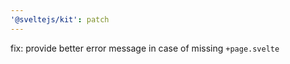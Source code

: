 ```yaml
---
'@sveltejs/kit': patch
---
```


fix: provide better error message in case of missing `+page.svelte`
